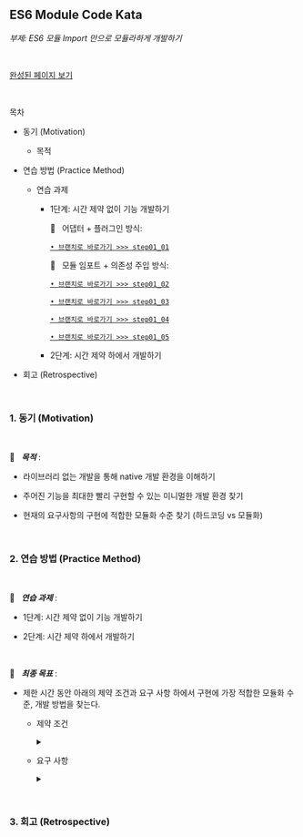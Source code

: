 ## ES6 Module Code Kata &nbsp; 

_부제: ES6 모듈 Import 만으로 모듈라하게 개발하기_

<br/>

> 
> 

[완성된 페이지 보기](https://portfolio-y0711.github.io/2021_modularJs)

<br/>

목차 

* 동기 (Motivation)

    * 목적 

* 연습 방법 (Practice Method)

    * 연습 과제 

        * 1단계: 시간 제약 없이 기능 개발하기 

            📌 &nbsp; 어댑터 + 플러그인 방식: 

            [`• 브랜치로 바로가기 >>> step01_01`](https://github.com/portfolio-y0711/2021_modularJs/tree/step01_01)

            📌 &nbsp; 모듈 임포트 + 의존성 주입 방식: 
            
            [`• 브랜치로 바로가기 >>> step01_02`](https://github.com/portfolio-y0711/2021_modularJs/tree/step01_02)

            [`• 브랜치로 바로가기 >>> step01_03`](https://github.com/portfolio-y0711/2021_modularJs/tree/step01_03)

            [`• 브랜치로 바로가기 >>> step01_04`](https://github.com/portfolio-y0711/2021_modularJs/tree/step01_04)

            [`• 브랜치로 바로가기 >>> step01_05`](https://github.com/portfolio-y0711/2021_modularJs/tree/step01_05)
        
        * 2단계: 시간 제약 하에서 개발하기 

            <!-- [`• 브랜치로 바로가기 >>> step02_01`](https://github.com/portfolio-y0711/2021_modularJs/tree/step02_01) -->

            <!-- [`• 브랜치로 바로가기 >>> step02_02`](https://github.com/portfolio-y0711/2021_modularJs/tree/step02_02) -->

* 회고 (Retrospective)

<br/>

### 1. 동기 (Motivation)

<br/>

🥅 &nbsp; **_목적_** :   

* 라이브러리 없는 개발을 통해 native 개발 환경을 이해하기 

* 주어진 기능을 최대한 빨리 구현할 수 있는 미니멀한 개발 환경 찾기 

* 현재의 요구사항의 구현에 적합한 모듈화 수준 찾기 (하드코딩 vs 모듈화)

<br/>

### 2. 연습 방법 (Practice Method)

<br/>

🥊 &nbsp; **_연습 과제_** :   

* 1단계: 시간 제약 없이 기능 개발하기 

* 2단계: 시간 제약 하에서 개발하기 


<br/>

🚩 &nbsp; **_최종 목표_** :   

* 제한 시간 동안 아래의 제약 조건과 요구 사항 하에서 구현에 가장 적합한 모듈화 수준, 개발 방법을 찾는다.

    * 제약 조건 

        <details>
        <summary></summary>

        * 트랜스 파일러(babel) 없이 순수 ES6 문법으로 작성하기 

        * 번들러(webpack) 없이 스크립트 모듈 기능으로 개발하기

        * 린터(linter) 기능 없이 개발하기 

        <br/>

        </details>
    

    * 요구 사항 

        <details>
        <summary></summary>

        * Breadcrumb 기능  

        * Folder, File 목록 렌더링 및 탐색/뒤로가기 기능 

        <br/>

        </details>

<br/>

### 3. 회고 (Retrospective)

